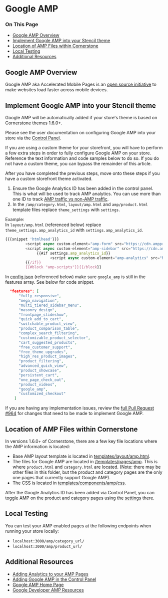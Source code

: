 <h1>Google AMP</h1>
<div class="otp" id="no-index">
	<h3> On This Page </h3>
	<ul>
		<li><a href="#google-amp_overview">Google AMP Overview</a></li>
    <li><a href="#google-amp_implement">Implement Google AMP into your Stencil theme</a></li>
    <li><a href="#google-amp_location-of-amp-files">Location of AMP Files within Cornerstone</a></li>
    <li><a href="#google-amp_local-testing">Local Testing</a></li>
    <li><a href="#google-amp_additional-resources">Additional Resources</a></li>
	</ul>
</div>

<a href='#google-amp_overview' aria-hidden='true' class='block-anchor'  id='google-amp_overview'></a>

## Google AMP Overview

Google AMP aka Accelerated Mobile Pages is an [open source initiative](https://www.ampproject.org/) to make websites load faster across mobile devices.

<a href='#google-amp_implement' aria-hidden='true' class='block-anchor'  id='google-amp_implement'></a>

## Implement Google AMP into your Stencil theme

Google AMP will be automatically added if your store's theme is based on Cornerstone themes 1.6.0+.

Please see the user documentation on configuring Google AMP into your store via the [Control Panel](https://support.bigcommerce.com/articles/Public/Google-AMP?_ga=2.135679409.1406470381.1541441523-967431010.1523308107).

If you are using a custom theme for your storefront, you will have to perform a few extra steps in order to fully configure Google AMP on your store. Reference the text information and code samples below to do so. If you do not have a custom theme, you can bypass the remainder of this article.

After you have completed the previous steps, move onto these steps if you have a custom storefront theme activated.

1. Ensure the Google Analytics ID has been added in the control panel. This is what will be used to track AMP analytics. You can use more than one ID to track [AMP traffic vs non-AMP traffic](https://developers.google.com/analytics/devguides/collection/amp-analytics/#amp_vs_non-amp_traffic).
2. In the `/amp/category.html`, `layout/amp.html` and `amp/product.html` template files replace `theme_settings` with `settings`.


Example:  
In `layout/amp.html` (referenced below) replace `theme_settings.amp_analytics_id` with
`settings.amp_analytics_id`.

<!--
title: "templates/layout/amp.html"
subtitle: ""
lineNumbers: true
-->

```js
{{{snippet 'htmlhead'}}}
         <script async custom-element="amp-form" src="https://cdn.ampproject.org/v0/amp-form-0.1.js"></script>
         <script async custom-element="amp-sidebar" src="https://cdn.ampproject.org/v0/amp-sidebar-0.1.js"></script>
			  {{#if settings.amp_analytics_id}}
         			<script async custom-element="amp-analytics" src="https://cdn.ampproject.org/v0/amp-analytics-0.1.js"></script>
         {{/if}}
         {{#block "amp-scripts"}}{{/block}}
```

In [config.json](https://github.com/bigcommerce/cornerstone/blob/master/config.json) (referenced below) make sure `google_amp` is still in the features array. See below for code snippet.

<!--
title: "config.json"
subtitle: ""
lineNumbers: true
-->

```json
  "features": [
      "fully_responsive",
      "mega_navigation",
      "multi_tiered_sidebar_menu",
      "masonry_design",
      "frontpage_slideshow",
      "quick_add_to_cart",
      "switchable_product_view",
      "product_comparison_table",
      "complex_search_filtering",
      "customizable_product_selector",
      "cart_suggested_products",
      "free_customer_support",
      "free_theme_upgrades",
      "high_res_product_images",
      "product_filtering",
      "advanced_quick_view",
      "product_showcase",
      "persistent_cart",
      "one_page_check_out",
      "product_videos",
      "google_amp",
      "customized_checkout"
    ]
```

If you are having any implementation issues, review the [full Pull Request #964](https://github.com/bigcommerce/cornerstone/pull/946/files) for changes that need to be made to implement Google AMP. 

<a href='#google-amp_location-of-amp-files' aria-hidden='true' class='block-anchor'  id='google-amp_location-of-amp-files'></a>

## Location of AMP Files within Cornerstone


In versions 1.6.0+ of Cornerstone, there are a few key file locations where the AMP information is located:

* Base AMP layout template is located in [templates/layout/amp.html](https://github.com/bigcommerce/cornerstone/blob/master/config.json).
* The files for Google AMP are located in [/templates/pages/amp](https://github.com/bigcommerce/cornerstone/tree/master/templates/pages/amp). This is where `product.html` and `category.html` are located. (Note: there may be other files in this folder, but the product and category pages are the only one pages that currently support Google AMP).
* The CSS is located in [templates/components/amp/css](https://github.com/bigcommerce/cornerstone/tree/master/templates/components/amp/css).

After the Google Analytics ID has been added via Control Panel, you can toggle AMP on the product and category pages using the [settings](https://support.bigcommerce.com/articles/Public/Google-AMP?_ga=2.205799699.1406470381.1541441523-967431010.1523308107) there.


<a href='#google-amp_local-testing' aria-hidden='true' class='block-anchor'  id='google-amp_local-testing'></a>

## Local Testing

You can test your AMP enabled pages at the following endpoints when running your store locally:

* `localhost:3000/amp/category_url/`
* `localhost:3000/amp/product_url/`

<a href='#google-amp_additional-resources' aria-hidden='true' class='block-anchor'  id='google-amp_additional-resources'></a>

## Additional Resources

* [Adding Analytics to your AMP Pages](https://developers.google.com/analytics/devguides/collection/amp-analytics/)
* [Adding Google AMP in the Control Panel](https://support.bigcommerce.com/articles/Public/Google-AMP?_ga=2.228533533.1406470381.1541441523-967431010.1523308107)
* [Google AMP Home Page](https://www.ampproject.org/)
* [Google Developer AMP Resources](https://developers.google.com/amp/)

